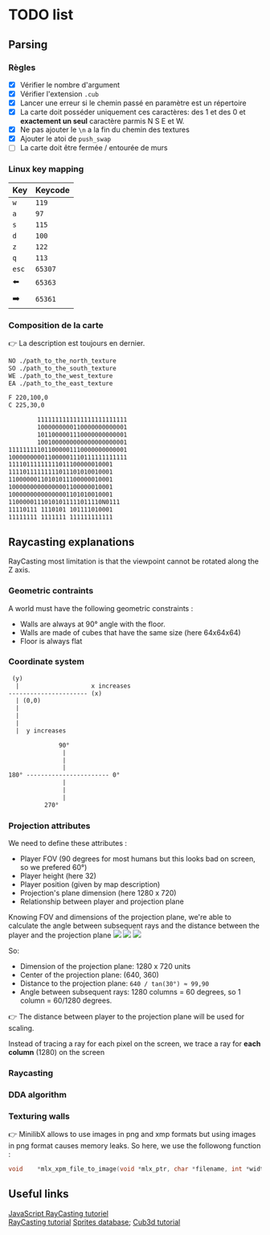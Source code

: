 # TODO list

## Parsing

### Règles

- [x] Vérifier le nombre d'argument
- [x] Vérifier l'extension `.cub`
- [x] Lancer une erreur si le chemin passé en paramètre est un répertoire
- [x] La carte doit posséder uniquement ces caractères: des 1 et des 0 et **exactement un seul** caractère parmis N S E et W.
- [x] Ne pas ajouter le `\n` a la fin du chemin des textures
- [x] Ajouter le atoi de `push_swap`
- [ ] La carte doit être fermée / entourée de murs

### Linux key mapping

| Key | Keycode |
|-----|---------|
| `w` | `119` |
| `a` | `97` |
| `s` | `115` |
| `d` | `100` |
| `z` | `122` |
| `q` | `113` |
| `esc` | `65307` |
| ⬅️ | `65363` |
| ➡️ | `65361` |

### Composition de la carte

👉 La description est toujours en dernier.

```txt
NO ./path_to_the_north_texture
SO ./path_to_the_south_texture
WE ./path_to_the_west_texture
EA ./path_to_the_east_texture

F 220,100,0
C 225,30,0

        1111111111111111111111111
        1000000000110000000000001
        1011000001110000000000001
        1001000000000000000000001
111111111011000001110000000000001
100000000011000001110111111111111
11110111111111011100000010001
11110111111111011101010010001
11000000110101011100000010001
10000000000000001100000010001
10000000000000001101010010001
11000001110101011111011110N0111
11110111 1110101 101111010001
11111111 1111111 111111111111
```

## Raycasting explanations

RayCasting most limitation is that the viewpoint cannot be rotated along the Z axis.

### Geometric contraints
A world must have the following geometric constraints : 
- Walls are always at 90° angle with the floor.
- Walls are made of cubes that have the same size (here 64x64x64)
- Floor is always flat

### Coordinate system

```txt
 (y)
  |                    x increases
---------------------- (x)
  | (0,0)
  |
  |
  |
  |  y increases
```

```txt
              90°
               |
               |
               |                   
180° ----------------------- 0°
               |
               |
               |
	      270°
```

### Projection attributes

We need to define these attributes : 
- Player FOV (90 degrees for most humans but this looks bad on screen, so we prefered 60°)
- Player height (here 32)
- Player position (given by map description)
- Projection's plane dimension (here 1280 x 720)
- Relationship between player and projection plane

Knowing FOV and dimensions of the projection plane, we're able to calculate the angle between subsequent rays and the distance between the player and the projection plane
![](https://permadi.com/tutorial/raycast/images/figure11.jpg)
![](https://permadi.com/tutorial/raycast/images/fig11c.gif)
![](https://permadi.com/tutorial/raycast/images/fig11d.gif)

So: 
- Dimension of the projection plane: 1280 x 720 units
- Center of the projection plane: (640, 360)
- Distance to the projection plane: `640 / tan(30°) ≈ 99,90`
- Angle between subsequent rays: 1280 columns = 60 degrees, so 1 column = 60/1280 degrees.

👉 The distance between player to the projection plane will be used for scaling.

Instead of tracing a ray for each pixel on the screen, we trace a ray for **each column** (1280) on the screen

### Raycasting

### DDA algorithm

### Texturing walls
👉 MinilibX allows to use images in png and xmp formats but using images in png format causes memory leaks. So here, we use the followong function : 
```c
void	*mlx_xpm_file_to_image(void *mlx_ptr, char *filename, int *width, int *height);
```


## Useful links

[JavaScript RayCasting tutoriel](https://github.com/vinibiavatti1/RayCastingTutorial/wiki/Home)  
[RayCasting tutorial](https://permadi.com/1996/05/ray-casting-tutorial-table-of-contents/)
[Sprites database](https://spritedatabase.net/system/pc);
[Cub3d tutorial](https://website-b-bischoff.vercel.app/cube3d)